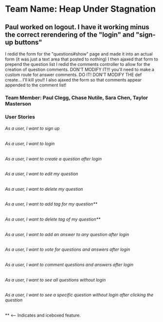 # Team Name: Heap Under Stagnation

## Paul worked on logout. I have it working minus the correct rerendering of the "login" and "sign-up buttons"
  I redid the form for the "questions#show" page and made it into an actual form (it was just a text area that posted to nothing) I then ajaxed that form to prepend the question list
  I redid the comments controller to allow for the creation of question comments. DON'T MODIFY IT!!! you'll need to make a custom route for answer comments. DO IT! DON'T MODIFY THE def create... I'll kill you!! I also ajaxed the form so that comments appear appended to the comment list!

### Team Member: Paul Clegg, Chase Nutile, Sara Chen, Taylor Masterson

### User Stories

###### As a user, I want to sign up
###### As a user, I want to login
###### As a user, I want to create a question after login
###### As a user, I want to edit my question
###### As a user, I want to delete my question
###### As a user, I want to add tag for my question**
###### As a user, I want to delete tag of my question**
###### As a user, I want to add an answer to any question after login
###### As a user, I want to vote for questions and answers after login
###### As a user, I want to comment questions and answers after login
###### As a user, I want to see all questions without login
###### As a user, I want to see a specific question without login after clicking the question

** <-- Indicates and iceboxed feature.


